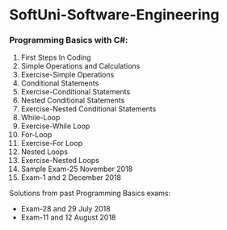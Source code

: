 # SoftUni-Software-Engineering

### Programming Basics with C#:
01. First Steps In Coding
02. Simple Operations and Calculations
03. Exercise-Simple Operations
04. Conditional Statements
05. Exercise-Conditional Statements
06. Nested Conditional Statements
07. Exercise-Nested Conditional Statements
08. While-Loop
09. Exercise-While Loop
10. For-Loop
11. Exercise-For Loop
12. Nested Loops
13. Exercise-Nested Loops
14. Sample Exam-25 November 2018
15. Exam-1 and 2 December 2018

Solutions from past Programming Basics exams:
 - Exam-28 and 29 July 2018
 - Exam-11 and 12 August 2018
